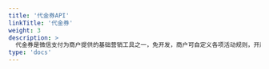```yaml
---
title: '代金券API'
linkTitle: '代金券'
weight: 3
description: >
  代金券是微信支付为商户提供的基础营销工具之一，免开发，商户可自定义各项活动规则，开展营销活动。
type: 'docs'
---
```

